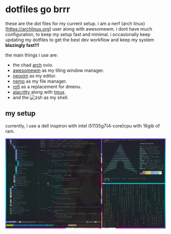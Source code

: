 # dotfiles go brrr

these are the dot files for my current setup. i am a nerf (arch linux)[https://archlinux.org] user along with awesomewm. i dont have much configuration, to keep my setup fast and minimal. i occasionally keep updating my dotfiles to get the best dev workflow and keep my system **blazingly fast!!!** 

the main things i use are:

- the chad [arch](https://archlinux.org) ovio.
- [awesomewm](https://awesomewm.org) as my tiling window manager.
- [neovim](https://neovim.io) as my editor.
- [nemo](https://github.com/linuxmint/nemo) as my file manager.
- [rofi](https://github.com/davatorium/rofi) as a replacement for dmenu.
- [alacritty](https://github.com/alacritty/alacritty) along with [tmux](https://github.com/tmux/tmux).
- and the ![zsh](https://zsh.org) as my shell.


## my setup

currently, i use a dell inspiron with intel i51135g7(4-core)cpu with 16gib of ram. 

![pon](./assets/xense.png)
